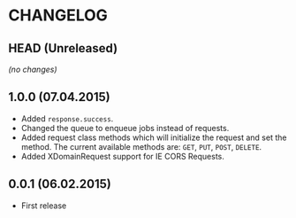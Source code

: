CHANGELOG
=========

## HEAD (Unreleased)
*(no changes)*

## 1.0.0 (07.04.2015)
* Added `response.success`.
* Changed the queue to enqueue jobs instead of requests.
* Added request class methods which will initialize the request and set the method. The current available methods are: `GET`, `PUT`, `POST`, `DELETE`.
* Added XDomainRequest support for IE CORS Requests.

## 0.0.1 (06.02.2015)
* First release
